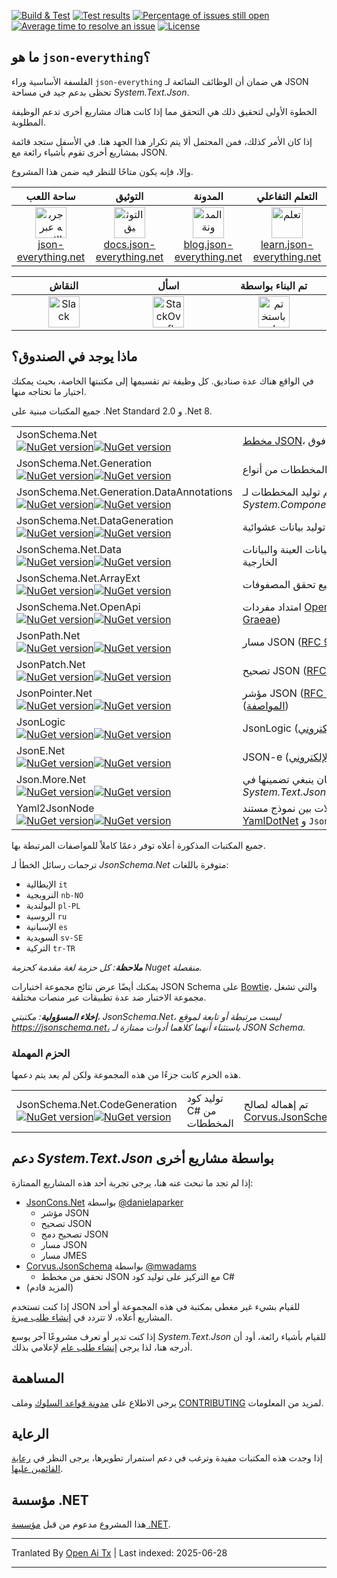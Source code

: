 [![Build & Test](https://github.com/json-everything/json-everything/actions/workflows/dotnet-core.yml/badge.svg?branch=master&event=push)](https://github.com/json-everything/json-everything/actions/workflows/dotnet-core.yml)
[![Test results](https://img.shields.io/endpoint?url=https://gist.githubusercontent.com/gregsdennis/28607f2d276032f4d9a7f2c807e44df7/raw/test-results-badge.json)](https://github.com/json-everything/json-everything/actions?query=workflow%3A%22Build+%26+Test%22)
[![Percentage of issues still open](http://isitmaintained.com/badge/open/json-everything/json-everything.svg)](https://github.com/json-everything/json-everything/issues "Percentage of issues still open")
[![Average time to resolve an issue](http://isitmaintained.com/badge/resolution/json-everything/json-everything.svg)](https://github.com/json-everything/json-everything/issues "Average time to resolve an issue")
[![License](https://img.shields.io/github/license/json-everything/json-everything)](https://github.com/json-everything/json-everything/blob/master/LICENSE)

## ما هو `json-everything`؟

الفلسفة الأساسية وراء `json-everything` هي ضمان أن الوظائف الشائعة لـ JSON تحظى بدعم جيد في مساحة _System.Text.Json_.

الخطوة الأولى لتحقيق ذلك هي التحقق مما إذا كانت هناك مشاريع أخرى تدعم الوظيفة المطلوبة.

إذا كان الأمر كذلك، فمن المحتمل ألا يتم تكرار هذا الجهد هنا. في الأسفل ستجد قائمة بمشاريع أخرى تقوم بأشياء رائعة مع JSON.

وإلا، فإنه يكون متاحًا للنظر فيه ضمن هذا المشروع.

<table>
<thead>
<tr>
<th width="207">ساحة اللعب</th>
<th width="207">التوثيق</th>
<th width="207">المدونة</th>
<th width="207">التعلم التفاعلي</th>
</tr>
</thead>
<tbody>
<tr>
<td align="center"><a href="https://json-everything.net"><img src="Resources/json-animated.webp" alt="جربه عبر الإنترنت" title="جربه عبر الإنترنت" height="50"><br>json-everything.net</a></td>
<td align="center"><a href="https://docs.json-everything.net"><img src="Resources/docs-icon.png" alt="التوثيق" title="التوثيق" height="50"><br>docs.json-everything.net</a></td>
<td align="center"><a href="https://blog.json-everything.net"><img src="Resources/blog-icon.png" alt="المدونة" title="المدونة" height="50"><br>blog.json-everything.net</a></td>
<td align="center"><a href="https://learn.json-everything.net"><img src="Resources/learn-icon.png" alt="تعلم" title="تعلم" height="50"><br>learn.json-everything.net</a></td>
</tr>
</tbody>
</table>

<table>
<thead>
<tr>
<th width="276">النقاش</th>
<th width="276">اسأل</th>
<th width="276">تم البناء بواسطة</th>
</tr>
</thead>
<tbody>
<tr>
<td align="center"><a href="https://join.slack.com/t/json-everything/shared_invite/zt-4klcm69x-_MA8Z2ZSZ4JNu_d3lQOVPg"><img src="Resources/Slack.png" alt="Slack" title="Slack" height="50"></a></td>
<td align="center"><a href="https://stackoverflow.com/questions/tagged/json-everything"><img src="Resources/stackoverflow.png" alt="StackOverflow" title="StackOverflow" height="50"></a></td>
<td align="center"><a href="http://www.jetbrains.com/resharper"><img src="Resources/Resharper.svg" alt="تم باستخدام Jetbrains Resharper" title="تم باستخدام Jetbrains Resharper" height="50"></a></td>
</tr>
</tbody>
</table>

## ماذا يوجد في الصندوق؟

في الواقع هناك عدة صناديق. كل وظيفة تم تقسيمها إلى مكتبتها الخاصة، بحيث يمكنك اختيار ما تحتاجه منها.

جميع المكتبات مبنية على .Net Standard 2.0 و .Net 8.

<table>
<tbody>
<tr>
<td>JsonSchema.Net<br><a href="https://www.nuget.org/packages/JsonSchema.Net/"><img alt="NuGet version" src="https://img.shields.io/nuget/vpre/JsonSchema.Net.svg?svg=true"></img><img alt="NuGet version" src="https://img.shields.io/nuget/dt/JsonSchema.Net.svg?svg=true"></img></a></td>
<td><a href="https://json-schema.org">مخطط JSON</a>، المسودات 6 وما فوق</td>
</tr>
<tr>
<td>JsonSchema.Net.Generation<br><a href="https://www.nuget.org/packages/JsonSchema.Net.Generation/"><img alt="NuGet version" src="https://img.shields.io/nuget/vpre/JsonSchema.Net.Generation.svg?svg=true"></img><img alt="NuGet version" src="https://img.shields.io/nuget/dt/JsonSchema.Net.Generation.svg?svg=true"></img></a></td>
<td>توليد المخططات من أنواع .Net</td>
</tr>
<tr>
<td>JsonSchema.Net.Generation.DataAnnotations<br><a href="https://www.nuget.org/packages/JsonSchema.Net.Generation.DataAnnotations/"><img alt="NuGet version" src="https://img.shields.io/nuget/vpre/JsonSchema.Net.Generation.DataAnnotations.svg?svg=true"></img><img alt="NuGet version" src="https://img.shields.io/nuget/dt/JsonSchema.Net.Generation.DataAnnotations.svg?svg=true"></img></a></td>
<td>دعم توليد المخططات لـ <em>System.ComponentModel.DataAnnotations</em>.</td>
</tr>
<tr>
<td>JsonSchema.Net.DataGeneration<br><a href="https://www.nuget.org/packages/JsonSchema.Net.DataGeneration/"><img alt="NuGet version" src="https://img.shields.io/nuget/vpre/JsonSchema.Net.DataGeneration.svg?svg=true"></img><img alt="NuGet version" src="https://img.shields.io/nuget/dt/JsonSchema.Net.DataGeneration.svg?svg=true"></img></a></td>
<td>توليد بيانات عشوائية (بدعم من <a href="https://github.com/bchavez/Bogus">Bogus</a>)</td>
</tr>
<tr>
<td>JsonSchema.Net.Data<br><a href="https://www.nuget.org/packages/JsonSchema.Net.Data/"><img alt="NuGet version" src="https://img.shields.io/nuget/vpre/JsonSchema.Net.Data.svg?svg=true"></img><img alt="NuGet version" src="https://img.shields.io/nuget/dt/JsonSchema.Net.Data.svg?svg=true"></img></a></td>
<td>مفردات للوصول إلى بيانات العينة والبيانات الخارجية</td>
</tr>
<tr>
<td>JsonSchema.Net.ArrayExt<br><a href="https://www.nuget.org/packages/JsonSchema.Net.ArrayExt/"><img alt="NuGet version" src="https://img.shields.io/nuget/vpre/JsonSchema.Net.ArrayExt.svg?svg=true"></img><img alt="NuGet version" src="https://img.shields.io/nuget/dt/JsonSchema.Net.ArrayExt.svg?svg=true"></img></a></td>
<td>مفردات لتوسيع تحقق المصفوفات</td>
</tr>
<tr>
<td>JsonSchema.Net.OpenApi<br><a href="https://www.nuget.org/packages/JsonSchema.Net.OpenApi/"><img alt="NuGet version" src="https://img.shields.io/nuget/vpre/JsonSchema.Net.OpenApi.svg?svg=true"></img><img alt="NuGet version" src="https://img.shields.io/nuget/dt/JsonSchema.Net.OpenApi.svg?svg=true"></img></a></td>
<td>امتداد مفردات <a href="https://www.openapis.org/">OpenApi 3.1</a> (يُستخدم بواسطة <a href="https://github.com/gregsdennis/Graeae">Graeae</a>)</td>
</tr>
<tr>
<td>JsonPath.Net<br><a href="https://www.nuget.org/packages/JsonPath.Net/"><img alt="NuGet version" src="https://img.shields.io/nuget/vpre/JsonPath.Net.svg?svg=true"></img><img alt="NuGet version" src="https://img.shields.io/nuget/dt/JsonPath.Net.svg?svg=true"></img></a></td>
<td>مسار JSON (<a href="https://tools.ietf.org/html/rfc9535">RFC 9535</a>)</td>
</tr>
<tr>
<td>JsonPatch.Net<br><a href="https://www.nuget.org/packages/JsonPatch.Net/"><img alt="NuGet version" src="https://img.shields.io/nuget/vpre/JsonPatch.Net.svg?svg=true"></img><img alt="NuGet version" src="https://img.shields.io/nuget/dt/JsonPatch.Net.svg?svg=true"></img></a></td>
<td>تصحيح JSON (<a href="https://tools.ietf.org/html/rfc6902">RFC 6902</a>)</td>
</tr>
<tr>
<td>JsonPointer.Net<br><a href="https://www.nuget.org/packages/JsonPointer.Net/"><img alt="NuGet version" src="https://img.shields.io/nuget/vpre/JsonPointer.Net.svg?svg=true"></img><img alt="NuGet version" src="https://img.shields.io/nuget/dt/JsonPointer.Net.svg?svg=true"></img></a></td>
<td>مؤشر JSON (<a href="https://tools.ietf.org/html/rfc6901">RFC 6901</a>) ومؤشر JSON النسبي (<a href="https://tools.ietf.org/id/draft-handrews-relative-json-pointer-00.html">المواصفة</a>)</td>
</tr>
<tr>
<td>JsonLogic<br><a href="https://www.nuget.org/packages/JsonLogic/"><img alt="NuGet version" src="https://img.shields.io/nuget/vpre/JsonLogic.svg?svg=true"></img><img alt="NuGet version" src="https://img.shields.io/nuget/dt/JsonLogic.svg?svg=true"></img></a></td>
<td>JsonLogic (<a href="https://jsonlogic.com">الموقع الإلكتروني</a>)</td>
</tr>
<tr>
<td>JsonE.Net<br><a href="https://www.nuget.org/packages/JsonE.Net/"><img alt="NuGet version" src="https://img.shields.io/nuget/vpre/JsonE.Net.svg?svg=true"></img><img alt="NuGet version" src="https://img.shields.io/nuget/dt/JsonE.Net.svg?svg=true"></img></a></td>
<td>JSON-e (<a href="https://json-e.js.org/">الموقع الإلكتروني</a>)</td>
</tr>
<tr>
<td>Json.More.Net<br><a href="https://www.nuget.org/packages/Json.More.Net/"><img alt="NuGet version" src="https://img.shields.io/nuget/vpre/Json.More.Net.svg?svg=true"></img><img alt="NuGet version" src="https://img.shields.io/nuget/dt/Json.More.Net.svg?svg=true"></img></a></td>
<td>امتدادات للاستخدام العام كان ينبغي تضمينها في <em>System.Text.Json[.Nodes]</em> ولكن لم تُدرج</td>
</tr>
<tr>
<td>Yaml2JsonNode<br><a href="https://www.nuget.org/packages/Yaml2JsonNode/"><img alt="NuGet version" src="https://img.shields.io/nuget/vpre/Yaml2JsonNode.svg?svg=true"></img><img alt="NuGet version" src="https://img.shields.io/nuget/dt/Yaml2JsonNode.svg?svg=true"></img></a></td>
<td>تحويلات بين نموذج مستند YAML في <a href="https://github.com/aaubry/YamlDotNet">YamlDotNet</a> و <code>JsonNode</code> (في كلا الاتجاهين).</td>
</tr>
</tbody>
</table>

جميع المكتبات المذكورة أعلاه توفر دعمًا كاملاً للمواصفات المرتبطة بها.

ترجمات رسائل الخطأ لـ _JsonSchema.Net_ متوفرة باللغات:

- الإيطالية `it`
- النرويجية `nb-NO`
- البولندية `pl-PL`
- الروسية `ru`
- الإسبانية `es`
- السويدية `sv-SE`
- التركية `tr-TR`

***ملاحظة**: كل حزمة لغة مقدمة كحزمة Nuget منفصلة.*

يمكنك أيضًا عرض نتائج مجموعة اختبارات JSON Schema على [Bowtie](https://bowtie-json-schema.github.io/bowtie)، والتي تشغل مجموعة الاختبار ضد عدة تطبيقات عبر منصات مختلفة.

***إخلاء المسؤولية**: مكتبتي، _JsonSchema.Net_، ليست مرتبطة أو تابعة لموقع https://jsonschema.net، باستثناء أنهما كلاهما أدوات ممتازة لـ JSON Schema.*

### الحزم المهملة

هذه الحزم كانت جزءًا من هذه المجموعة ولكن لم يعد يتم دعمها.

<table>
<tbody>
<tr>
<td>JsonSchema.Net.CodeGeneration<br><a href="https://www.nuget.org/packages/JsonSchema.Net.CodeGeneration/"><img alt="NuGet version" src="https://img.shields.io/nuget/vpre/JsonSchema.Net.CodeGeneration.svg?svg=true"></img><img alt="NuGet version" src="https://img.shields.io/nuget/dt/JsonSchema.Net.CodeGeneration.svg?svg=true"></img></a></td>
<td>توليد كود C# من المخططات</td>
<td>تم إهماله لصالح <a href="https://github.com/corvus-dotnet/Corvus.JsonSchema">Corvus.JsonSchema</a></td>
</tr>
</tbody>
</table>


## دعم _System.Text.Json_ بواسطة مشاريع أخرى

إذا لم تجد ما تبحث عنه هنا، يرجى تجربة أحد هذه المشاريع الممتازة:

- [JsonCons.Net](https://github.com/danielaparker/JsonCons.Net) بواسطة [@danielaparker](https://github.com/danielaparker)
  - مؤشر JSON
  - تصحيح JSON
  - تصحيح دمج JSON
  - مسار JSON
  - مسار JMES
- [Corvus.JsonSchema](https://github.com/corvus-dotnet/Corvus.JsonSchema) بواسطة [@mwadams](https://github.com/mwadams)
  - تحقق من مخطط JSON مع التركيز على توليد كود C#
- (المزيد قادم)

إذا كنت تستخدم JSON للقيام بشيء غير مغطى بمكتبة في هذه المجموعة أو أحد المشاريع أعلاه، لا تتردد في [إنشاء طلب ميزة](https://github.com/json-everything/json-everything/issues/new?assignees=&labels=feature&projects=&template=New_function.yml).

إذا كنت تدير أو تعرف مشروعًا آخر يوسع _System.Text.Json_ للقيام بأشياء رائعة، أود أن أدرجه هنا، لذا يرجى [إنشاء طلب عام](https://github.com/json-everything/json-everything/issues/new) لإعلامي بذلك.

## المساهمة

يرجى الاطلاع على [مدونة قواعد السلوك](./CODE_OF_CONDUCT.md) وملف [CONTRIBUTING](./CONTRIBUTING.md) لمزيد من المعلومات.

## الرعاية

إذا وجدت هذه المكتبات مفيدة وترغب في دعم استمرار تطويرها، يرجى النظر في [رعاية القائمين عليها](https://github.com/sponsors/gregsdennis).

## مؤسسة .NET

هذا المشروع مدعوم من قبل [مؤسسة .NET](https://dotnetfoundation.org).

---

Tranlated By [Open Ai Tx](https://github.com/OpenAiTx/OpenAiTx) | Last indexed: 2025-06-28

---